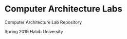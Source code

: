 # Computer Architecture Labs

Computer Architecture Lab Repository

  Spring 2019
  Habib University
